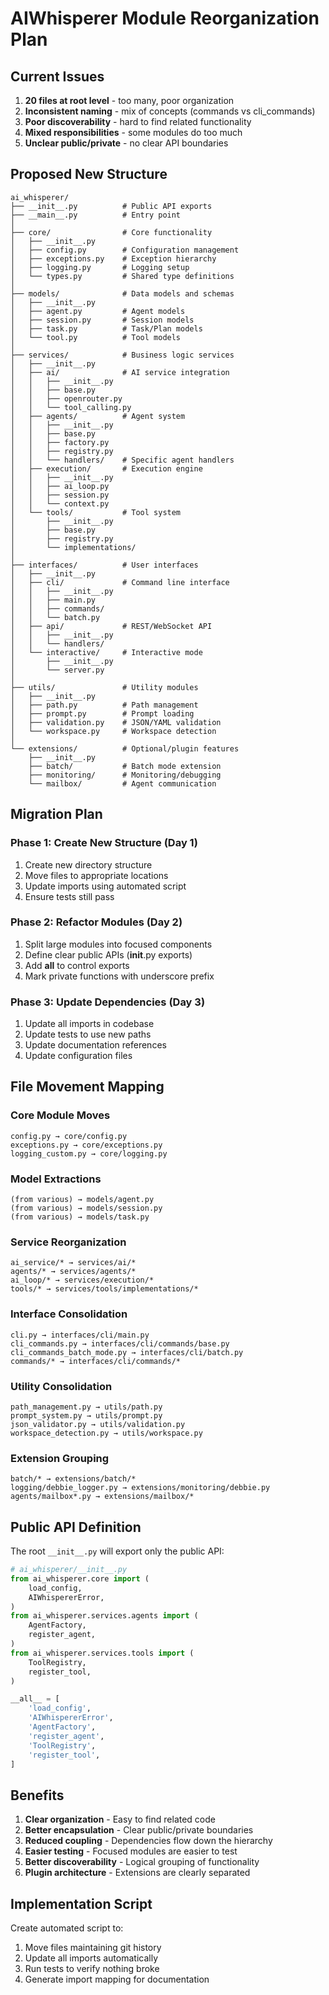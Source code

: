# AIWhisperer Module Reorganization Plan

## Current Issues
1. **20 files at root level** - too many, poor organization
2. **Inconsistent naming** - mix of concepts (commands vs cli_commands)
3. **Poor discoverability** - hard to find related functionality
4. **Mixed responsibilities** - some modules do too much
5. **Unclear public/private** - no clear API boundaries

## Proposed New Structure

```
ai_whisperer/
├── __init__.py          # Public API exports
├── __main__.py          # Entry point
│
├── core/                # Core functionality
│   ├── __init__.py
│   ├── config.py        # Configuration management
│   ├── exceptions.py    # Exception hierarchy
│   ├── logging.py       # Logging setup
│   └── types.py         # Shared type definitions
│
├── models/              # Data models and schemas
│   ├── __init__.py
│   ├── agent.py         # Agent models
│   ├── session.py       # Session models
│   ├── task.py          # Task/Plan models
│   └── tool.py          # Tool models
│
├── services/            # Business logic services
│   ├── __init__.py
│   ├── ai/              # AI service integration
│   │   ├── __init__.py
│   │   ├── base.py
│   │   ├── openrouter.py
│   │   └── tool_calling.py
│   ├── agents/          # Agent system
│   │   ├── __init__.py
│   │   ├── base.py
│   │   ├── factory.py
│   │   ├── registry.py
│   │   └── handlers/    # Specific agent handlers
│   ├── execution/       # Execution engine
│   │   ├── __init__.py
│   │   ├── ai_loop.py
│   │   ├── session.py
│   │   └── context.py
│   └── tools/           # Tool system
│       ├── __init__.py
│       ├── base.py
│       ├── registry.py
│       └── implementations/
│
├── interfaces/          # User interfaces
│   ├── __init__.py
│   ├── cli/             # Command line interface
│   │   ├── __init__.py
│   │   ├── main.py
│   │   ├── commands/
│   │   └── batch.py
│   ├── api/             # REST/WebSocket API
│   │   ├── __init__.py
│   │   └── handlers/
│   └── interactive/     # Interactive mode
│       ├── __init__.py
│       └── server.py
│
├── utils/               # Utility modules
│   ├── __init__.py
│   ├── path.py          # Path management
│   ├── prompt.py        # Prompt loading
│   ├── validation.py    # JSON/YAML validation
│   └── workspace.py     # Workspace detection
│
└── extensions/          # Optional/plugin features
    ├── __init__.py
    ├── batch/           # Batch mode extension
    ├── monitoring/      # Monitoring/debugging
    └── mailbox/         # Agent communication
```

## Migration Plan

### Phase 1: Create New Structure (Day 1)
1. Create new directory structure
2. Move files to appropriate locations
3. Update imports using automated script
4. Ensure tests still pass

### Phase 2: Refactor Modules (Day 2)
1. Split large modules into focused components
2. Define clear public APIs (__init__.py exports)
3. Add __all__ to control exports
4. Mark private functions with underscore prefix

### Phase 3: Update Dependencies (Day 3)
1. Update all imports in codebase
2. Update tests to use new paths
3. Update documentation references
4. Update configuration files

## File Movement Mapping

### Core Module Moves
```
config.py → core/config.py
exceptions.py → core/exceptions.py
logging_custom.py → core/logging.py
```

### Model Extractions
```
(from various) → models/agent.py
(from various) → models/session.py
(from various) → models/task.py
```

### Service Reorganization
```
ai_service/* → services/ai/*
agents/* → services/agents/*
ai_loop/* → services/execution/*
tools/* → services/tools/implementations/*
```

### Interface Consolidation
```
cli.py → interfaces/cli/main.py
cli_commands.py → interfaces/cli/commands/base.py
cli_commands_batch_mode.py → interfaces/cli/batch.py
commands/* → interfaces/cli/commands/*
```

### Utility Consolidation
```
path_management.py → utils/path.py
prompt_system.py → utils/prompt.py
json_validator.py → utils/validation.py
workspace_detection.py → utils/workspace.py
```

### Extension Grouping
```
batch/* → extensions/batch/*
logging/debbie_logger.py → extensions/monitoring/debbie.py
agents/mailbox*.py → extensions/mailbox/*
```

## Public API Definition

The root `__init__.py` will export only the public API:

```python
# ai_whisperer/__init__.py
from ai_whisperer.core import (
    load_config,
    AIWhispererError,
)
from ai_whisperer.services.agents import (
    AgentFactory,
    register_agent,
)
from ai_whisperer.services.tools import (
    ToolRegistry,
    register_tool,
)

__all__ = [
    'load_config',
    'AIWhispererError',
    'AgentFactory',
    'register_agent',
    'ToolRegistry', 
    'register_tool',
]
```

## Benefits

1. **Clear organization** - Easy to find related code
2. **Better encapsulation** - Clear public/private boundaries
3. **Reduced coupling** - Dependencies flow down the hierarchy
4. **Easier testing** - Focused modules are easier to test
5. **Better discoverability** - Logical grouping of functionality
6. **Plugin architecture** - Extensions are clearly separated

## Implementation Script

Create automated script to:
1. Move files maintaining git history
2. Update all imports automatically
3. Run tests to verify nothing broke
4. Generate import mapping for documentation